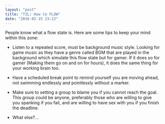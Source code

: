 ```yaml
---
layout: "post"
title: "TIL: How to FLOW"
date: "2016-02-15 23:22"
---
```


People know what a flow state is. Here are some tips to keep your mind within this zone:

+ Listen to a repeated score, must be background music style. Looking for game music as they have a genre called BGM that are played in the background which simulate this flow state but for gamer. If it does so for gamer (Making them go on and on for hours), it does the same thing for your working brain too.

+ Have a scheduled break point to remind yourself you are moving ahead, not swimming endlessly and pointlessly without a marker.

+ Make sure to setting a group to blame you if you cannot reach the goal. This group could be anyone, preferably those who are willing to give you spanking if you fail, and are willing to have sex with you if you finish the deadline.

+ What else?...
